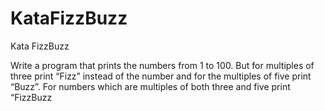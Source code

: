 # KataFizzBuzz
Kata FizzBuzz

Write a program that prints the numbers from 1 to 100. 
But for multiples of three print “Fizz” instead of the number and for the 
multiples of five print “Buzz”. 
For numbers which are multiples of both three and five print “FizzBuzz
